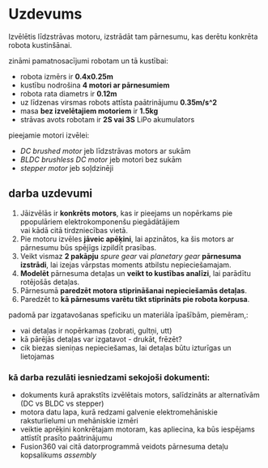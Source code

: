 # Uzdevums

Izvēlētis līdzstrāvas motoru, izstrādāt tam pārnesumu, kas derētu konkrēta robota kustinšānai. 

zināmi pamatnosacījumi robotam un tā kustībai: 
 - robota izmērs ir **0.4x0.25m**
 - kustību nodrošina **4 motori ar pārnesumiem**
 - robota rata diametrs ir **0.12m**
 - uz līdzenas virsmas robots attīsta paātrinājumu **0.35m/s^2**
 - masa **bez izvelētajiem motoriem** ir **1.5kg**
 - strāvas avots robotam ir **2S vai 3S** LiPo akumulators
 
pieejamie motori izvēlei: 
- *DC brushed motor* jeb līdzstrāvas motors ar sukām
- *BLDC brushless DC motor* jeb motori bez sukām
- *stepper motor* jeb soļdzinēji

## darba uzdevumi 

1) Jāizvēlās ir **konkrēts motors**, kas ir pieejams un nopērkams pie ppopulāriem elektrokomponenšu piegādātājiem </br>
vai kādā citā tirdzniecības vietā. </br>
2) Pie motoru izvēles **jāveic apēķini**, lai apzinātos, ka šis motors ar pārnesumu būs spējīgs izpildīt prasības.</br>
3) Veikt vismaz **2 pakāpju** *spure gear* vai *planetary gear* **pārnesuma izstrādi**, lai izejas vārpstas moments atbilstu nepieciešamajam.</br>
4) **Modelēt** pārnesuma detaļas un **veikt to kustības analīzi**, lai parādītu rotējošās detaļas.</br>
5) Pārnesumā **paredzēt motora stiprināšanai nepieciešamās detaļas**.</br>
6) Paredzēt to **kā pārnesums varētu tikt stiprināts pie robota korpusa**.


padomā par izgatavošanas speficiku un materiāla īpašībām, piemēram,:
- vai detaļas ir nopērkamas (zobrati, gultņi, utt)
- kā pārējās detaļas var izgatavot - drukāt, frēzēt? 
- cik biezas sieniņas nepieciešamas, lai detaļas būtu izturīgas un lietojamas


### kā darba rezulāti iesniedzami sekojoši dokumenti: 
- dokuments kurā aprakstīts izvēlētais motors, salīdzināts ar alternatīvām (DC vs BLDC vs stepper) </br> 
- motora datu lapa, kurā redzami galvenie elektromehāniskie raksturlielumi un mehāniskie izmēri </br> 
- veiktie aprēķini konkrētajam motoram, kas apliecina, ka būs iespējams attīstīt prasīto paātrinājumu </br> 
- Fusion360 vai citā datorprogrammā veidots pārnesuma detaļu kopsalikums *assembly*

 
